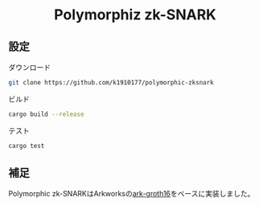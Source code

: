 <h1 align="center">Polymorphiz zk-SNARK</h1>

## 設定

ダウンロード
```bash
git clone https://github.com/k1910177/polymorphic-zksnark
```

ビルド
```bash
cargo build --release
```

テスト
```bash
cargo test
```

## 補足
Polymorphic zk-SNARKはArkworksの[ark-groth16](https://github.com/arkworks-rs/groth16)をベースに実装しました。

